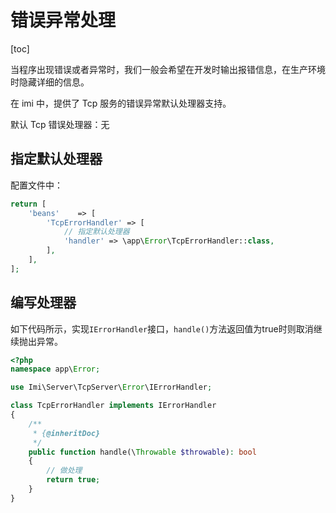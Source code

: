 # 错误异常处理

[toc]

当程序出现错误或者异常时，我们一般会希望在开发时输出报错信息，在生产环境时隐藏详细的信息。

在 imi 中，提供了 Tcp 服务的错误异常默认处理器支持。

默认 Tcp 错误处理器：无

## 指定默认处理器

配置文件中：

```php
return [
    'beans'    => [
        'TcpErrorHandler' => [
            // 指定默认处理器
            'handler' => \app\Error\TcpErrorHandler::class,
        ],
    ],
];
```

## 编写处理器

如下代码所示，实现`IErrorHandler`接口，`handle()`方法返回值为true时则取消继续抛出异常。

```php
<?php
namespace app\Error;

use Imi\Server\TcpServer\Error\IErrorHandler;

class TcpErrorHandler implements IErrorHandler
{
    /**
     * {@inheritDoc}
     */
    public function handle(\Throwable $throwable): bool
    {
        // 做处理
        return true;
    }
}
```
